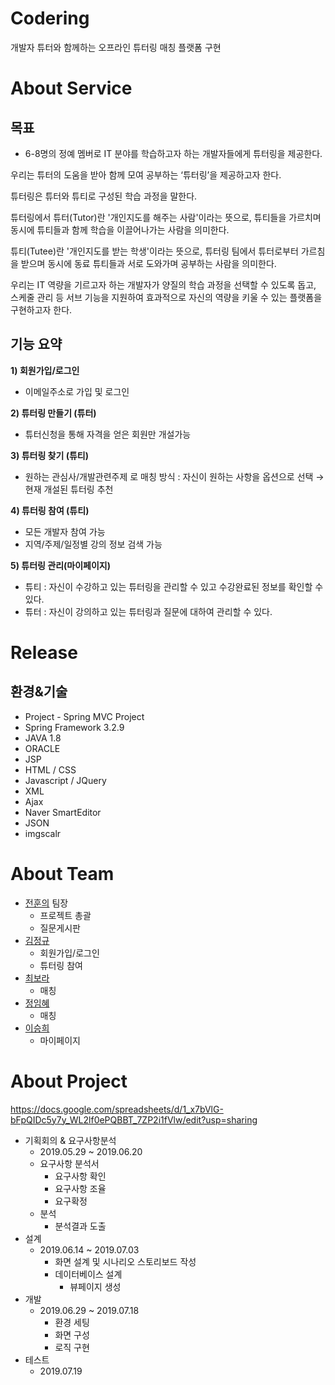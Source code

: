# Codering

개발자 튜터와 함께하는 오프라인 튜터링 매칭 플랫폼 구현


# About Service

## 목표
- 6-8명의 정예 멤버로 IT 분야를 학습하고자 하는 개발자들에게 튜터링을 제공한다. 

우리는 튜터의 도움을 받아 함께 모여 공부하는 ‘튜터링’을 제공하고자 한다.

튜터링은 튜터와 튜티로 구성된 학습 과정을 말한다. 

튜터링에서 튜터(Tutor)란 '개인지도를 해주는 사람'이라는 뜻으로, 튜티들을 가르치며 동시에 튜티들과 함께 학습을 이끌어나가는 사람을 의미한다.

튜티(Tutee)란 '개인지도를 받는 학생'이라는 뜻으로, 튜터링 팀에서 튜터로부터 가르침을 받으며 동시에 동료 튜티들과 서로 도와가며 공부하는 사람을 의미한다.

우리는 IT 역량을 기르고자 하는 개발자가 양질의 학습 과정을 선택할 수 있도록 돕고, 스케줄 관리 등 서브 기능을 지원하여 효과적으로 자신의 역량을 키울 수 있는 플랫폼을 구현하고자 한다.

## 기능 요약
**1) 회원가입/로그인**
- 이메일주소로 가입 및 로그인

 **2) 튜터링 만들기 (튜터)**
- 튜터신청을 통해 자격을 얻은 회원만 개설가능

**3) 튜터링 찾기 (튜티)**
- 원하는 관심사/개발관련주제 로 매칭
방식 : 자신이 원하는 사항을 옵션으로 선택 → 현재 개설된 튜터링 추천

**4) 튜터링 참여 (튜티)**
- 모든 개발자 참여 가능
- 지역/주제/일정별 강의 정보 검색 가능

**5) 튜터링 관리(마이페이지)**
- 튜티 : 자신이 수강하고 있는 튜터링을 관리할 수 있고 수강완료된 정보를 확인할 수 있다.
- 튜터 : 자신이 강의하고 있는 튜터링과 질문에 대하여 관리할 수 있다.


# Release

## 환경&기술

-	Project - Spring MVC Project
-	Spring Framework 3.2.9
-	JAVA 1.8
-	ORACLE
-	JSP
-	HTML / CSS
-	Javascript / JQuery
-	XML
-	Ajax
-	Naver SmartEditor
-	JSON
-	imgscalr

# About Team
- [전훈의](https://github.com/Hunui) 팀장
  - 프로젝트 총괄
  - 질문게시판
- [김정규](https://github.com/kimjungkyu93)
  - 회원가입/로그인
  - 튜터링 참여
- [최보라](https://github.com/purple04)
  - 매칭
- [정임혜](https://github.com/rewerewe)
  - 매칭
- [이승희](https://github.com/hppylsh)
  - 마이페이지

# About Project

https://docs.google.com/spreadsheets/d/1_x7bVlG-bFpQIDc5y7y_WL2lf0ePQBBT_7ZP2i1fVlw/edit?usp=sharing

- 기획회의 & 요구사항분석
  - 2019.05.29 ~ 2019.06.20
  - 요구사항 분석서
    - 요구사항 확인
    - 요구사항 조율
    - 요구확정
  - 분석	
	  - 분석결과 도출
- 설계
  - 2019.06.14 ~ 2019.07.03
    - 화면 설계 및 시나리오 스토리보드 작성
    - 데이터베이스 설계
	  - 뷰페이지 생성
- 개발
  - 2019.06.29 ~ 2019.07.18
	  - 환경 세팅
	  - 화면 구성
	  - 로직 구현
- 테스트
  - 2019.07.19
  
